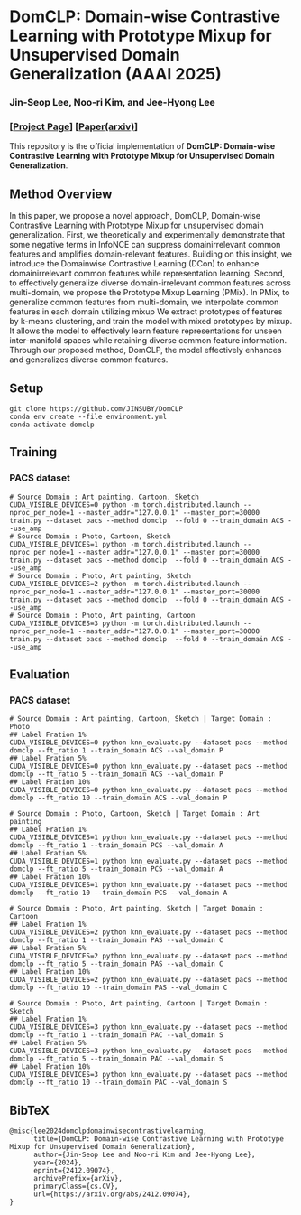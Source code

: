 # DomCLP: Domain-wise Contrastive Learning with Prototype Mixup for Unsupervised Domain Generalization (AAAI 2025)
### Jin-Seop Lee, Noo-ri Kim, and Jee-Hyong Lee

### [[Project Page](https://jinsuby.github.io/domclp/)] [[Paper(arxiv)](https://arxiv.org/abs/2412.09074)]
This repository is the official implementation of **DomCLP: Domain-wise Contrastive Learning with Prototype Mixup for Unsupervised Domain Generalization**.


## Method Overview

In this paper, we propose a novel approach, DomCLP, Domain-wise Contrastive Learning with Prototype Mixup for unsupervised domain generalization. First, we theoretically and experimentally demonstrate that some negative terms in InfoNCE can suppress domainirrelevant common features and amplifies domain-relevant features. Building on this insight, we introduce the Domainwise Contrastive Learning (DCon) to enhance domainirrelevant common features while representation learning. Second, to effectively generalize diverse domain-irrelevant common features across multi-domain, we propose the
Prototype Mixup Learning (PMix). In PMix, to generalize common features from multi-domain, we interpolate common features in each domain utilizing mixup  We extract prototypes of features by k-means clustering, and train the model with mixed prototypes by mixup. It allows the model to effectively learn feature representations for unseen inter-manifold spaces while retaining diverse common feature information. Through our proposed method, DomCLP, the model effectively enhances and generalizes diverse common features. 

## Setup

```shell
git clone https://github.com/JINSUBY/DomCLP
conda env create --file environment.yml
conda activate domclp
```

## Training

### PACS dataset
```shell
# Source Domain : Art painting, Cartoon, Sketch
CUDA_VISIBLE_DEVICES=0 python -m torch.distributed.launch --nproc_per_node=1 --master_addr="127.0.0.1" --master_port=30000 train.py --dataset pacs --method domclp  --fold 0 --train_domain ACS --use_amp
# Source Domain : Photo, Cartoon, Sketch
CUDA_VISIBLE_DEVICES=1 python -m torch.distributed.launch --nproc_per_node=1 --master_addr="127.0.0.1" --master_port=30000 train.py --dataset pacs --method domclp  --fold 0 --train_domain ACS --use_amp
# Source Domain : Photo, Art painting, Sketch
CUDA_VISIBLE_DEVICES=2 python -m torch.distributed.launch --nproc_per_node=1 --master_addr="127.0.0.1" --master_port=30000 train.py --dataset pacs --method domclp  --fold 0 --train_domain ACS --use_amp
# Source Domain : Photo, Art painting, Cartoon
CUDA_VISIBLE_DEVICES=3 python -m torch.distributed.launch --nproc_per_node=1 --master_addr="127.0.0.1" --master_port=30000 train.py --dataset pacs --method domclp  --fold 0 --train_domain ACS --use_amp
```


## Evaluation

### PACS dataset
```shell
# Source Domain : Art painting, Cartoon, Sketch | Target Domain : Photo
## Label Fration 1%
CUDA_VISIBLE_DEVICES=0 python knn_evaluate.py --dataset pacs --method domclp --ft_ratio 1 --train_domain ACS --val_domain P
## Label Fration 5%
CUDA_VISIBLE_DEVICES=0 python knn_evaluate.py --dataset pacs --method domclp --ft_ratio 5 --train_domain ACS --val_domain P
## Label Fration 10%
CUDA_VISIBLE_DEVICES=0 python knn_evaluate.py --dataset pacs --method domclp --ft_ratio 10 --train_domain ACS --val_domain P

# Source Domain : Photo, Cartoon, Sketch | Target Domain : Art painting
## Label Fration 1%
CUDA_VISIBLE_DEVICES=1 python knn_evaluate.py --dataset pacs --method domclp --ft_ratio 1 --train_domain PCS --val_domain A
## Label Fration 5%
CUDA_VISIBLE_DEVICES=1 python knn_evaluate.py --dataset pacs --method domclp --ft_ratio 5 --train_domain PCS --val_domain A
## Label Fration 10%
CUDA_VISIBLE_DEVICES=1 python knn_evaluate.py --dataset pacs --method domclp --ft_ratio 10 --train_domain PCS --val_domain A

# Source Domain : Photo, Art painting, Sketch | Target Domain : Cartoon
## Label Fration 1%
CUDA_VISIBLE_DEVICES=2 python knn_evaluate.py --dataset pacs --method domclp --ft_ratio 1 --train_domain PAS --val_domain C
## Label Fration 5%
CUDA_VISIBLE_DEVICES=2 python knn_evaluate.py --dataset pacs --method domclp --ft_ratio 5 --train_domain PAS --val_domain C
## Label Fration 10%
CUDA_VISIBLE_DEVICES=2 python knn_evaluate.py --dataset pacs --method domclp --ft_ratio 10 --train_domain PAS --val_domain C

# Source Domain : Photo, Art painting, Cartoon | Target Domain : Sketch
## Label Fration 1%
CUDA_VISIBLE_DEVICES=3 python knn_evaluate.py --dataset pacs --method domclp --ft_ratio 1 --train_domain PAC --val_domain S
## Label Fration 5%
CUDA_VISIBLE_DEVICES=3 python knn_evaluate.py --dataset pacs --method domclp --ft_ratio 5 --train_domain PAC --val_domain S
## Label Fration 10%
CUDA_VISIBLE_DEVICES=3 python knn_evaluate.py --dataset pacs --method domclp --ft_ratio 10 --train_domain PAC --val_domain S
```

## BibTeX
```
@misc{lee2024domclpdomainwisecontrastivelearning,
      title={DomCLP: Domain-wise Contrastive Learning with Prototype Mixup for Unsupervised Domain Generalization}, 
      author={Jin-Seop Lee and Noo-ri Kim and Jee-Hyong Lee},
      year={2024},
      eprint={2412.09074},
      archivePrefix={arXiv},
      primaryClass={cs.CV},
      url={https://arxiv.org/abs/2412.09074}, 
}